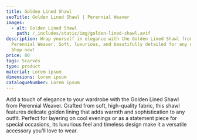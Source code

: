 ```yaml
---
title: Golden Lined Shawl
seoTitle: Golden Lined Shawl | Perennial Weaver
images:
  - alt: Golden Lined Shawl
    path: /_includes/static/img/golden-lined-shawl.avif
description: Wrap yourself in elegance with the Golden Lined Shawl from
  Perennial Weaver. Soft, luxurious, and beautifully detailed for any occasion.
  Shop now!
price: 80
tags: Scarves
type: product
material: Lorem ipsum
dimensions: Lorem ipsum
catalogueNumber: Lorem ipsum
---
```

Add a touch of elegance to your wardrobe with the Golden Lined Shawl from Perennial Weaver. Crafted from soft, high-quality fabric, this shawl features delicate golden lining that adds warmth and sophistication to any outfit. Perfect for layering on cool evenings or as a statement piece for special occasions, its luxurious feel and timeless design make it a versatile accessory you'll love to wear.
